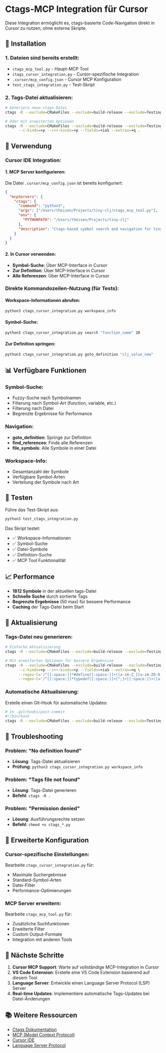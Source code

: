 # Ctags-MCP Integration für Cursor

Diese Integration ermöglicht es, ctags-basierte Code-Navigation direkt in Cursor zu nutzen, ohne externe Skripte.

## 🚀 Installation

### 1. Dateien sind bereits erstellt:
- `ctags_mcp_tool.py` - Haupt-MCP Tool
- `ctags_cursor_integration.py` - Cursor-spezifische Integration
- `.cursor/mcp_config.json` - Cursor MCP Konfiguration
- `test_ctags_integration.py` - Test-Skript

### 2. Tags-Datei aktualisieren:
```bash
# Generiere neue ctags-Datei
ctags -R --exclude=CMakeFiles --exclude=build-release --exclude=Testing .

# Oder mit erweiterten Optionen
ctags -R --exclude=CMakeFiles --exclude=build-release --exclude=Testing \
      --c-kinds=+p --c++-kinds=+p --fields=+iaS --extras=+q .
```

## 🔧 Verwendung

### Cursor IDE Integration:

#### 1. MCP Server konfigurieren:
Die Datei `.cursor/mcp_config.json` ist bereits konfiguriert:
```json
{
  "mcpServers": {
    "ctags": {
      "command": "python3",
      "args": ["/Users/theisen/Projects/tiny-clj/ctags_mcp_tool.py"],
      "env": {
        "PYTHONPATH": "/Users/theisen/Projects/tiny-clj"
      },
      "description": "Ctags-based symbol search and navigation for tiny-clj project"
    }
  }
}
```

#### 2. In Cursor verwenden:
- **Symbol-Suche**: Über MCP-Interface in Cursor
- **Zur Definition**: Über MCP-Interface in Cursor
- **Alle Referenzen**: Über MCP-Interface in Cursor

### Direkte Kommandozeilen-Nutzung (für Tests):

#### Workspace-Informationen abrufen:
```bash
python3 ctags_cursor_integration.py workspace_info
```

#### Symbol-Suche:
```bash
python3 ctags_cursor_integration.py search "function_name" 20
```

#### Zur Definition springen:
```bash
python3 ctags_cursor_integration.py goto_definition "clj_value_new"
```

## 📊 Verfügbare Funktionen

### Symbol-Suche:
- Fuzzy-Suche nach Symbolnamen
- Filterung nach Symbol-Art (function, variable, etc.)
- Filterung nach Datei
- Begrenzte Ergebnisse für Performance

### Navigation:
- **goto_definition**: Springe zur Definition
- **find_references**: Finde alle Referenzen
- **file_symbols**: Alle Symbole in einer Datei

### Workspace-Info:
- Gesamtanzahl der Symbole
- Verfügbare Symbol-Arten
- Verteilung der Symbole nach Art

## 🧪 Testen

Führe das Test-Skript aus:
```bash
python3 test_ctags_integration.py
```

Das Skript testet:
- ✅ Workspace-Informationen
- ✅ Symbol-Suche
- ✅ Datei-Symbole
- ✅ Definition-Suche
- ✅ MCP Tool Funktionalität

## 📈 Performance

- **1812 Symbole** in der aktuellen tags-Datei
- **Schnelle Suche** durch sortierte Tags
- **Begrenzte Ergebnisse** (50 max) für bessere Performance
- **Caching** der Tags-Datei beim Start

## 🔄 Aktualisierung

### Tags-Datei neu generieren:
```bash
# Einfache Aktualisierung
ctags -R --exclude=CMakeFiles --exclude=build-release --exclude=Testing .

# Mit erweiterten Optionen für bessere Ergebnisse
ctags -R --exclude=CMakeFiles --exclude=build-release --exclude=Testing \
      --c-kinds=+p --c++-kinds=+p --fields=+iaS --extras=+q \
      --regex-C='/^[[:space:]]*#define[[:space:]]+([a-zA-Z_][a-zA-Z0-9_]*)/\1/d,macro/' \
      --regex-C='/^[[:space:]]*typedef[[:space:]]+[^;]+[[:space:]]+([a-zA-Z_][a-zA-Z0-9_]*);/\1/t,typedef/' .
```

### Automatische Aktualisierung:
Erstelle einen Git-Hook für automatische Updates:
```bash
# In .git/hooks/post-commit
#!/bin/bash
ctags -R --exclude=CMakeFiles --exclude=build-release --exclude=Testing .
```

## 🐛 Troubleshooting

### Problem: "No definition found"
- **Lösung**: Tags-Datei aktualisieren
- **Prüfung**: `python3 ctags_cursor_integration.py workspace_info`

### Problem: "Tags file not found"
- **Lösung**: Tags-Datei generieren
- **Befehl**: `ctags -R .`

### Problem: "Permission denied"
- **Lösung**: Ausführungsrechte setzen
- **Befehl**: `chmod +x ctags_*.py`

## 📝 Erweiterte Konfiguration

### Cursor-spezifische Einstellungen:
Bearbeite `ctags_cursor_integration.py` für:
- Maximale Suchergebnisse
- Standard-Symbol-Arten
- Datei-Filter
- Performance-Optimierungen

### MCP Server erweitern:
Bearbeite `ctags_mcp_tool.py` für:
- Zusätzliche Suchfunktionen
- Erweiterte Filter
- Custom Output-Formate
- Integration mit anderen Tools

## 🎯 Nächste Schritte

1. **Cursor MCP Support**: Warte auf vollständige MCP-Integration in Cursor
2. **VS Code Extension**: Erstelle eine VS Code Extension basierend auf diesem Tool
3. **Language Server**: Entwickle einen Language Server Protocol (LSP) Server
4. **Real-time Updates**: Implementiere automatische Tags-Updates bei Datei-Änderungen

## 📚 Weitere Ressourcen

- [Ctags Dokumentation](https://ctags.sourceforge.net/)
- [MCP (Model Context Protocol)](https://modelcontextprotocol.io/)
- [Cursor IDE](https://cursor.sh/)
- [Language Server Protocol](https://microsoft.github.io/language-server-protocol/)
